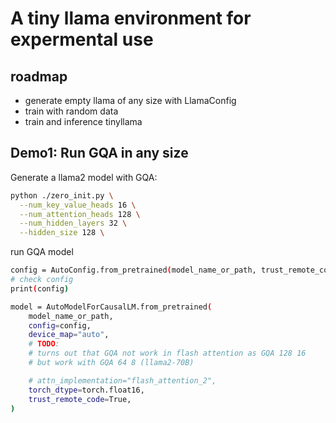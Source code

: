 # A tiny llama environment for expermental use 

## roadmap

- generate empty llama of any size with LlamaConfig
- train with random data
- train and inference tinyllama


## Demo1: Run GQA in any size

Generate a llama2 model with GQA:

```bash
python ./zero_init.py \
  --num_key_value_heads 16 \
  --num_attention_heads 128 \
  --num_hidden_layers 32 \
  --hidden_size 128 \
```

run GQA model

```bash
config = AutoConfig.from_pretrained(model_name_or_path, trust_remote_code=True)
# check config
print(config)

model = AutoModelForCausalLM.from_pretrained(
    model_name_or_path,
    config=config,
    device_map="auto",
    # TODO:
    # turns out that GQA not work in flash attention as GQA 128 16
    # but work with GQA 64 8 (llama2-70B)

    # attn_implementation="flash_attention_2",
    torch_dtype=torch.float16,
    trust_remote_code=True,
)
```


